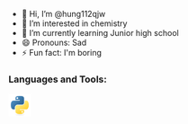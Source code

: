 - 👋 Hi, I’m @hung112qjw
- 👀 I’m interested in chemistry 
- 🌱 I’m currently learning Junior high school 
- 😄 Pronouns: Sad
- ⚡ Fun fact: I'm boring

<p align="left">
</p>

<h3 align="left">Languages and Tools:</h3>
<p align="left"> <a href="https://www.python.org" target="_blank" rel="noreferrer"> <img src="https://raw.githubusercontent.com/devicons/devicon/master/icons/python/python-original.svg" alt="python" width="40" height="40"/> </a> </p>
<!---
hung112qjw/hung112qjw is a ✨ special ✨ repository because its `README.md` (this file) appears on your GitHub profile.
You can click the Preview link to take a look at your changes.
--->
